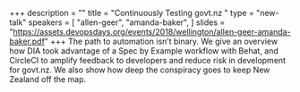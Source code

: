 +++
description = ""
title = "Continuously Testing govt.nz "
type = "new-talk"
speakers = [
        "allen-geer",
        "amanda-baker",
]
slides = "https://assets.devopsdays.org/events/2018/wellington/allen-geer-amanda-baker.pdf"
+++
The path to automation isn’t binary. We give an overview how DIA took advantage of a Spec by Example workflow with Behat, and CircleCI to amplify feedback to developers and reduce risk in development for govt.nz. We also show how deep the conspiracy goes to keep New Zealand off the map.